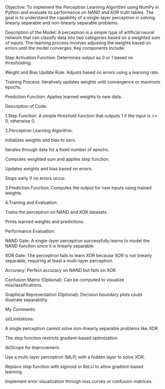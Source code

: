 Objective:
To implement the Perceptron Learning Algorithm using NumPy in Python and evaluate its performance on NAND and XOR truth tables. The goal is to understand the capability of a single-layer perceptron in solving linearly separable and non-linearly separable problems.

Description of the Model:
A perceptron is a simple type of artificial neural network that can classify data into two categories based on a weighted sum of inputs. The learning process involves adjusting the weights based on errors until the model converges. Key components include:

Step Activation Function: Determines output as 0 or 1 based on thresholding.

Weight and Bias Update Rule: Adjusts based on errors using a learning rate.

Training Process: Iteratively updates weights until convergence or maximum epochs.

Prediction Function: Applies learned weights to new data.


Description of Code:

1.Step Function: A simple threshold function that outputs 1 if the input is >= 0, otherwise 0.

2.Perceptron Learning Algorithm:

Initializes weights and bias to zero.

Iterates through data for a fixed number of epochs.

Computes weighted sum and applies step function.

Updates weights and bias based on errors.

Stops early if no errors occur.

3.Prediction Function: Computes the output for new inputs using trained weights.

4.Training and Evaluation:

Trains the perceptron on NAND and XOR datasets.

Prints learned weights and predictions.


Performance Evaluation:

NAND Gate: A single-layer perceptron successfully learns to model the NAND function since it is linearly separable.

XOR Gate: The perceptron fails to learn XOR because XOR is not linearly separable, requiring at least a multi-layer perceptron.

Accuracy: Perfect accuracy on NAND but fails on XOR.

Confusion Matrix (Optional): Can be computed to visualize misclassifications.

Graphical Representation (Optional): Decision boundary plots could illustrate separability.


My Comments:

(a)Limitations:

A single perceptron cannot solve non-linearly separable problems like XOR.

The step function restricts gradient-based optimization.

(b)Scope for Improvement:

Use a multi-layer perceptron (MLP) with a hidden layer to solve XOR.

Replace step function with sigmoid or ReLU to allow gradient-based learning.

Implement error visualization through loss curves or confusion matrices.